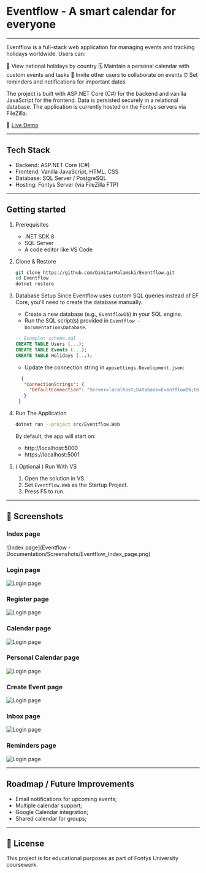 # Eventflow - A smart calendar for everyone
---
Eventflow is a full-stack web application for managing events and tracking holidays worldwide. Users can:

  📅 View national holidays by country
  🗓️ Maintain a personal calendar with custom events and tasks
  👥 Invite other users to collaborate on events
  ⏰ Set reminders and notifications for important dates

The project is built with ASP.NET Core (C#) for the backend and vanilla JavaScript for the frontend. Data is persisted securely in a relational database. The application is currently hosted on the Fontys servers via FileZilla.

🔗 [Live Demo](https://i546327.luna.fhict.nl/)

---
## Tech Stack
  - Backend: ASP.NET Core (C#)
  - Frontend: Vanilla JavaScript, HTML, CSS
  - Database: SQL Server / PostgreSQL
  - Hosting: Fontys Server (via FileZilla FTP)

---
## Getting started
  1) Prerequisites
     -  .NET SDK 8
     -  SQL Server
     -  A code editor like VS Code

  2) Clone & Restore
     ```bash
     git clone https://github.com/DimitarMalamski/Eventflow.git
     cd Eventflow
     dotnet restore
     ``` 

  3) Database Setup
     Since Eventflow uses custom SQL queries instead of EF Core, you'll need to create the database manually.
     - Create a new database (e.g., `EventflowDb`) in your SQL engine.
     - Run the SQL script(s) provided in `Eventflow - Documentation\Database`.
      ```sql
      -- Example: scheme.sql
      CREATE TABLE Users (...);
      CREATE TABLE Events (...);
      CREATE TABLE Holidays (...);
      ```

     - Update the connection string in `appsettings.Development.json`:
     ```json
       {
        "ConnectionStrings": {
          "DefaultConnection": "Server=localhost;Database=EventflowDb;User Id=youruser;Password=yourpassword;"
        }
      }
     ```
  4) Run The Application
     ```bash
     dotnet run --project src/Eventflow.Web
     ```
     By default, the app will start on:
     -  http://localhost:5000
     -  https://localhost:5001

  5) ( Optional ) Run With VS
     1. Open the solution in VS.
     2. Set `Eventflow.Web` as the Startup Project.
     3. Press F5 to run.

---
## 📸 Screenshots

### Index page
![Index page](Eventflow - Documentation/Screenshots/Eventflow_Index_page.png)

### Login page
![Login page](Eventflow-Documentation/Screenshots/Eventflow_Login_page.png)

### Register page
![Login page](Eventflow-Documentation/Screenshots/Eventflow_Register_page.png)

### Calendar page
![Login page](Eventflow-Documentation/Screenshots/Eventflow_Calendar_page.png)

### Personal Calendar page
![Login page](Eventflow-Documentation/Screenshots/Eventflow_Personal_Calendar_page.png)

### Create Event page
![Login page](Eventflow-Documentation/Screenshots/Eventflow_Create_Event_page.png)

### Inbox page
![Login page](Eventflow-Documentation/Screenshots/Eventflow_Inbox_page.png)

### Reminders page
![Login page](Eventflow-Documentation/Screenshots/Eventflow_Reminders_page.png)

---
## Roadmap / Future Improvements
  - Email notifications for upcoming events;
  - Multiple calendar support;  
  - Google Calendar integration;
  - Shared calendar for groups;
---

## 📝 License
This project is for educational purposes as part of Fontys University coursework.
